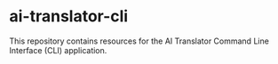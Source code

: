 # ai-translator-cli
This repository contains resources for the AI Translator Command Line Interface (CLI) application. 
